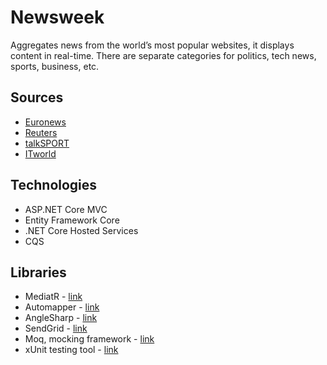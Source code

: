# Newsweek

Aggregates news from the world’s most popular websites, it displays content in real-time. There are separate categories for politics, tech news, sports, business, etc.

## Sources

* [Euronews](https://www.euronews.com)
* [Reuters](https://www.reuters.com)
* [talkSPORT](https://talksport.com)
* [ITworld](https://www.itworld.com)

## Technologies

* ASP.NET Core MVC 
* Entity Framework Core
* .NET Core Hosted Services
* CQS

## Libraries

* MediatR - [link](https://github.com/jbogard/MediatR)
* Automapper - [link](https://github.com/AutoMapper/AutoMapper)
* AngleSharp - [link](https://github.com/AngleSharp/AngleSharp)
* SendGrid - [link](https://sendgrid.com/)
* Moq, mocking framework - [link](https://github.com/moq/moq4)
* xUnit testing tool - [link](https://github.com/xunit/xunit)